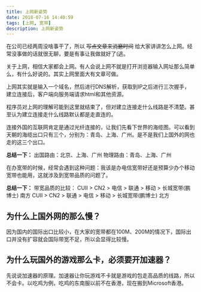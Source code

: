 ```yaml
---
title: 上网新姿势
date: 2018-07-16 14:40:59
tags: [上网, 宽带]
description: 上网新姿势
---
```


<!-- more -->
在公司已经两周没啥事干了，所以 <del>写点文章来消磨时间</del> 给大家讲讲怎么上网。经常没事做的话就很无聊，要是有事让我做就好了(逃。

关于上网，相信大家都会上网。有人会说上网不就是打开浏览器输入网址那么简单么，有什么好说的。其实上网里面大有文章可做。

上网其实就是输入一个域名，然后进行DNS解析，获取到IP之后进行三次握手，建立连接后，客户端向服务端请求html和其他资源。

程序员对上网的理解可能到这里就结束了，但对建立连接走什么线路是不清楚。甚至认为建立连接走什么线路默认都是走直连的。

连接外国的互联网肯定是通过光纤连接的，让我们先看下世界的海缆图。可以看到天朝的海缆出口只有三个，分别为：青岛、上海、广州。是不是我们上国外的网也走的这三个出口。


**总结一下：**
出国路由：北京、上海、广州
物理路由：青岛、上海、广州

在办宽带的时候，经常会遇到这种问题：我该是办电信宽带好还是预算少办个移动宽带也能用，这就涉及到宽带品质的问题了。

**总结一下：**
带宽品质的比较：
CUII > CN2 > 电信 > 联通 > 移动 > 长城宽带(鹏博士)  南方
CUII > CN2 > 联通 > 电信 > 移动 > 长城宽带(鹏博士)  北方

## 为什么上国外网的那么慢？
因为国内的国际出口比较小，在大家的宽带都在100M、200M的情况下，国际出口并没有扩容就会国际带宽不足，所以会显得比较慢。

## 为什么玩国外的游戏那么卡，必须要开加速器？
先说说加速器的原理。加速器让你玩游戏不卡就是游戏的包走高品质的线路，所以不会卡。以吃鸡为例，吃鸡的东南服以前不在香港，现在搬到Microsoft香港。

